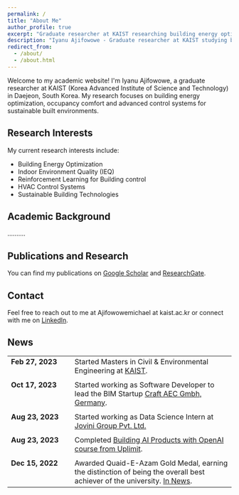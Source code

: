 ```yaml
---
permalink: /
title: "About Me"
author_profile: true
excerpt: "Graduate researcher at KAIST researching building energy optimization, occupancy comfort, and reinforcement learning for building control"
description: "Iyanu Ajifowowe - Graduate researcher at KAIST studying building energy optimization, indoor environment quality, and reinforcement learning for HVAC control systems"
redirect_from: 
  - /about/
  - /about.html
---
```


Welcome to my academic website! I'm Iyanu Ajifowowe, a graduate researcher at KAIST (Korea Advanced Institute of Science and Technology) in Daejeon, South Korea. My research focuses on building energy optimization, occupancy comfort and advanced control systems for sustainable built environments.

## Research Interests

My current research interests include:
- Building Energy Optimization 
- Indoor Environment Quality (IEQ)
- Reinforcement Learning for Building control
- HVAC Control Systems
- Sustainable Building Technologies

## Academic Background

..........
## Publications and Research

You can find my publications on [Google Scholar](https://scholar.google.com/citations?user=vg12o4kAAAAJ&hl=en) and [ResearchGate](https://www.researchgate.net/profile/Iyanu-Ajifowowe).

## Contact

Feel free to reach out to me at Ajifowowemichael at kaist.ac.kr or connect with me on [LinkedIn](https://www.linkedin.com/in/iyanu-ajifowowe-24272622b/).

## News

<table style="border-collapse: collapse; border: none; width: 100%;">
<tr style="border: none;">
<td style="border: none; vertical-align: top; width: 120px; padding-right: 15px;"><strong>Feb 27, 2023</strong></td>
<td style="border: none; vertical-align: top;">Started Masters in Civil & Environmental Engineering at <a href="https://www.kaist.ac.kr">KAIST</a>.</td>
</tr>
<tr style="border: none;">
<td style="border: none; vertical-align: top; width: 120px; padding-right: 15px; padding-top: 8px;"><strong>Oct 17, 2023</strong></td>
<td style="border: none; vertical-align: top; padding-top: 8px;">Started working as Software Developer to lead the BIM Startup <a href="https://www.craft-aec.com">Craft AEC Gmbh, Germany</a>.</td>
</tr>
<tr style="border: none;">
<td style="border: none; vertical-align: top; width: 120px; padding-right: 15px; padding-top: 8px;"><strong>Aug 23, 2023</strong></td>
<td style="border: none; vertical-align: top; padding-top: 8px;">Started working as Data Science Intern at <a href="https://jovini.com">Jovini Group Pvt. Ltd.</a></td>
</tr>
<tr style="border: none;">
<td style="border: none; vertical-align: top; width: 120px; padding-right: 15px; padding-top: 8px;"><strong>Aug 23, 2023</strong></td>
<td style="border: none; vertical-align: top; padding-top: 8px;">Completed <a href="https://uplimit.com">Building AI Products with OpenAI course from Uplimit</a>.</td>
</tr>
<tr style="border: none;">
<td style="border: none; vertical-align: top; width: 120px; padding-right: 15px; padding-top: 8px;"><strong>Dec 15, 2022</strong></td>
<td style="border: none; vertical-align: top; padding-top: 8px;">Awarded Quaid-E-Azam Gold Medal, earning the distinction of being the overall best achiever of the university. <a href="https://www.pu.edu.pk/news/details/4321">In News</a>.</td>
</tr>
</table>